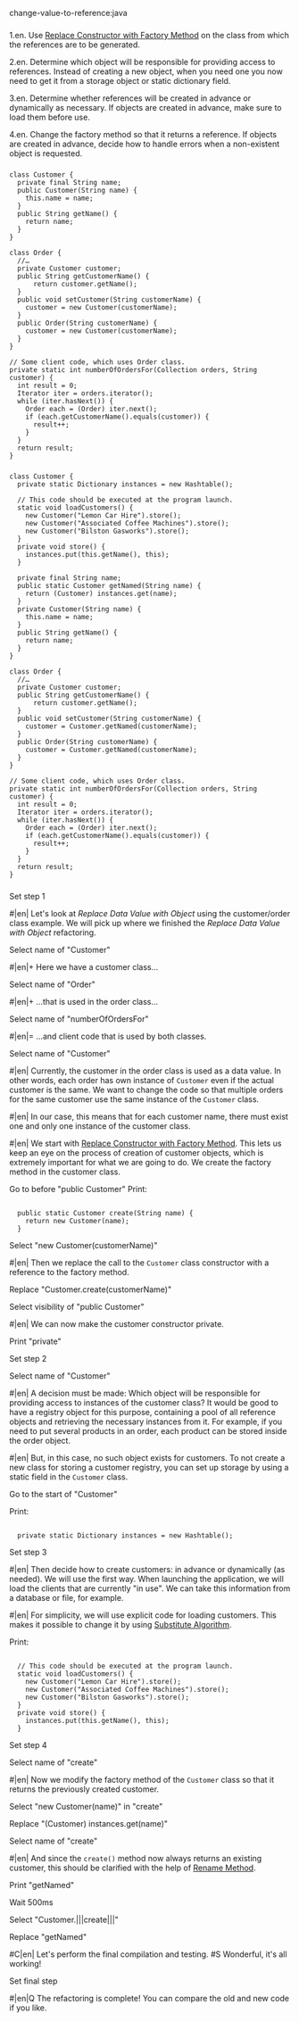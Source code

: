 change-value-to-reference:java

###

1.en. Use <a href="/replace-constructor-with-factory-method">Replace Constructor with Factory Method</a> on the class from which the references are to be generated.

2.en. Determine which object will be responsible for providing access to references. Instead of creating a new object, when you need one you now need to get it from a storage object or static dictionary field.

3.en. Determine whether references will be created in advance or dynamically as necessary. If objects are created in advance, make sure to load them before use.

4.en. Change the factory method so that it returns a reference. If objects are created in advance, decide how to handle errors when a non-existent object is requested.



###

```
class Customer {
  private final String name;
  public Customer(String name) {
    this.name = name;
  }
  public String getName() {
    return name;
  }
}

class Order {
  //…
  private Customer customer;
  public String getCustomerName() {
      return customer.getName();
  }
  public void setCustomer(String customerName) {
    customer = new Customer(customerName);
  }
  public Order(String customerName) {
    customer = new Customer(customerName);
  }
}

// Some client code, which uses Order class.
private static int numberOfOrdersFor(Collection orders, String customer) {
  int result = 0;
  Iterator iter = orders.iterator();
  while (iter.hasNext()) {
    Order each = (Order) iter.next();
    if (each.getCustomerName().equals(customer)) {
      result++;
    }
  }
  return result;
}
```

###

```
class Customer {
  private static Dictionary instances = new Hashtable();

  // This code should be executed at the program launch.
  static void loadCustomers() {
    new Customer("Lemon Car Hire").store();
    new Customer("Associated Coffee Machines").store();
    new Customer("Bilston Gasworks").store();
  }
  private void store() {
    instances.put(this.getName(), this);
  }

  private final String name;
  public static Customer getNamed(String name) {
    return (Customer) instances.get(name);
  }
  private Customer(String name) {
    this.name = name;
  }
  public String getName() {
    return name;
  }
}

class Order {
  //…
  private Customer customer;
  public String getCustomerName() {
      return customer.getName();
  }
  public void setCustomer(String customerName) {
    customer = Customer.getNamed(customerName);
  }
  public Order(String customerName) {
    customer = Customer.getNamed(customerName);
  }
}

// Some client code, which uses Order class.
private static int numberOfOrdersFor(Collection orders, String customer) {
  int result = 0;
  Iterator iter = orders.iterator();
  while (iter.hasNext()) {
    Order each = (Order) iter.next();
    if (each.getCustomerName().equals(customer)) {
      result++;
    }
  }
  return result;
}
```

###

Set step 1

#|en| Let's look at <i>Replace Data Value with Object</i> using the customer/order class example. We will pick up where we finished the <i>Replace Data Value with Object</i> refactoring.

Select name of "Customer"

#|en|+ Here we have a customer class…

Select name of "Order"

#|en|+ …that is used in the order class…

Select name of "numberOfOrdersFor"

#|en|= …and client code that is used by both classes.

Select name of "Customer"

#|en| Currently, the customer in the order class is used as a data value. In other words, each order has own instance of <code>Customer</code> even if the actual customer is the same. We want to change the code so that multiple orders for the same customer use the same instance of the <code>Customer</code> class.

#|en| In our case, this means that for each customer name, there must exist one and only one instance of the customer class.

#|en| We start with <a href="/replace-constructor-with-factory-method">Replace Constructor with Factory Method</a>. This lets us keep an eye on the process of creation of customer objects, which is extremely important for what we are going to do. We create the factory method in the customer class.

Go to before "public Customer"
Print:
```

  public static Customer create(String name) {
    return new Customer(name);
  }
```

Select "new Customer(customerName)"

#|en| Then we replace the call to the <code>Customer</code> class constructor with a reference to the factory method.

Replace "Customer.create(customerName)"

Select visibility of "public Customer"

#|en| We can now make the customer constructor private.

Print "private"

Set step 2

Select name of "Customer"

#|en| A decision must be made: Which object will be responsible for providing access to instances of the customer class? It would be good to have a registry object for this purpose, containing a pool of all reference objects and retrieving the necessary instances from it. For example, if you need to put several products in an order, each product can be stored inside the order object.

#|en| But, in this case, no such object exists for customers. To not create a new class for storing a customer registry, you can set up storage by using a static field in the <code>Customer</code> class.

Go to the start of "Customer"

Print:
```

  private static Dictionary instances = new Hashtable();

```

Set step 3

#|en| Then decide how to create customers: in advance or dynamically (as needed). We will use the first way. When launching the application, we will load the clients that are currently "in use". We can take this information from a database or file, for example.

#|en| For simplicity, we will use explicit code for loading customers. This makes it possible to change it by using <a href="/substitute-algorithm">Substitute Algorithm</a>.

Print:
```

  // This code should be executed at the program launch.
  static void loadCustomers() {
    new Customer("Lemon Car Hire").store();
    new Customer("Associated Coffee Machines").store();
    new Customer("Bilston Gasworks").store();
  }
  private void store() {
    instances.put(this.getName(), this);
  }

```

Set step 4

Select name of "create"

#|en| Now we modify the factory method of the <code>Customer</code> class so that it returns the previously created customer.

Select "new Customer(name)" in "create"

Replace "(Customer) instances.get(name)"

Select name of "create"

#|en| And since the <code>create()</code> method now always returns an existing customer, this should be clarified with the help of <a href="/rename-method">Rename Method</a>.

Print "getNamed"

Wait 500ms

Select "Customer.|||create|||"

Replace "getNamed"

#C|en| Let's perform the final compilation and testing.
#S Wonderful, it's all working!

Set final step

#|en|Q The refactoring is complete! You can compare the old and new code if you like.